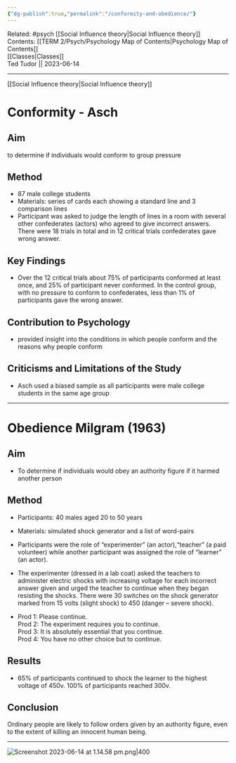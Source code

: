 ```yaml
---
{"dg-publish":true,"permalink":"/conformity-and-obedience/"}
---
```


Related: #psych [[Social Influence theory\|Social Influence theory]]  
Contents: [[TERM 2/Psych/Psychology Map of Contents\|Psychology Map of Contents]]  
[[Classes\|Classes]]  
Ted Tudor || 2023-06-14
***
[[Social Influence theory\|Social Influence theory]]

# Conformity - Asch

## Aim

to determine if individuals would conform to group pressure 

## Method

- 87 male college students 
- Materials: series of cards each showing a standard line and 3 comparison lines
- Participant was asked to judge the length of lines in a room with several other confederates (actors) who agreed to give incorrect answers. There were 18 trials in total and in 12 critical trials confederates gave wrong answer.

## Key Findings

- Over the 12 critical trials about 75% of participants conformed at least once, and 25% of participant never conformed. In the control group, with no pressure to conform to confederates, less than 1% of participants gave the wrong answer.

## Contribution to Psychology

- provided insight into the conditions in which people conform and the reasons why people conform

## Criticisms and Limitations of the Study

- Asch used a biased sample as all participants were male college students in the same age group

---

# Obedience Milgram (1963)

## Aim

- To determine if individuals would obey an authority figure if it harmed another person

## Method

- Participants: 40 males aged 20 to 50 years
- Materials: simulated shock generator and a list of word-pairs

- Participants were the role of “experimenter” (an actor),“teacher” (a paid volunteer) while another participant was assigned the role of “learner” (an actor).

- The experimenter (dressed in a lab coat) asked the teachers to administer electric shocks with increasing voltage for each incorrect answer given and urged the teacher to continue when they began resisting the shocks. There were 30 switches on the shock generator marked from 15 volts (slight shock) to 450 (danger – severe shock).
- Prod 1: Please continue.  
    Prod 2: The experiment requires you to continue.  
    Prod 3: It is absolutely essential that you continue.  
    Prod 4: You have no other choice but to continue.

## Results

- 65% of participants continued to shock the learner to the highest voltage of 450v. 100% of participants reached 300v.

## Conclusion

Ordinary people are likely to follow orders given by an authority figure, even to the extent of killing an innocent human being.

---

![Screenshot 2023-06-14 at 1.14.58 pm.png|400](/img/user/Screenshot%202023-06-14%20at%201.14.58%20pm.png)